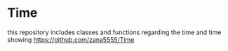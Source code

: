 # Time
this repository includes classes and functions regarding the time and time showing
https://github.com/zana5555/Time
